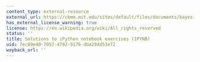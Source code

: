 ```yaml
---
content_type: external-resource
external_url: https://cbmm.mit.edu/sites/default/files/documents/bayesian_inference_answers.ipynb
has_external_license_warning: true
license: https://en.wikipedia.org/wiki/All_rights_reserved
status: ''
title: Solutions to iPython notebook exercises (IPYNB)
uid: 7ec89e40-7057-4792-9176-dba294d51e72
wayback_url: ''
---
```

